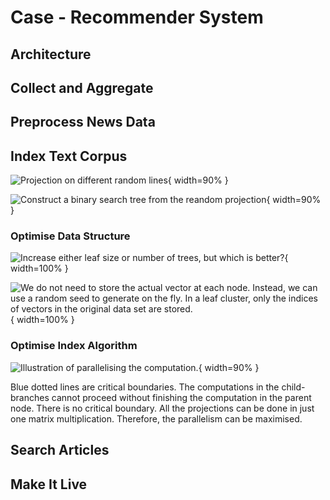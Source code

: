 # Case - Recommender System


## Architecture


## Collect and Aggregate


## Preprocess News Data


## Index Text Corpus

![Projection on different random lines](images/case-recommender/plot_01.png "plot_01"){ width=90% }

![Construct a binary search tree from the reandom projection](images/case-recommender/plot_02.png "plot_01"){ width=90% }


### Optimise Data Structure

![Increase either leaf size or number of trees, but which is better?](images/case-recommender/plot_03.png "plot_03"){ width=100% }

![We do not need to store the actual vector at each node. Instead, we can use a random seed to generate on the fly. In a leaf cluster, only the indices of vectors in the original data set are stored.](images/case-recommender/plot_04.png "plot_04"){ width=100% }


### Optimise Index Algorithm

![Illustration of parallelising the computation.](images/case-recommender/plot_05.png "plot_05"){ width=90% }

Blue dotted lines are critical boundaries. The computations in the child-branches cannot proceed without finishing the computation in the parent node. There is no critical boundary. All the projections can be done in just one matrix multiplication. Therefore, the parallelism can be maximised.


## Search Articles


## Make It Live
